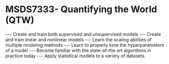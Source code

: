 # MSDS7333- Quantifying the World (QTW)  
--- Create and train both supervised and unsupervised models
--- Create and train linear and nonlinear models
--- Learn the scaling abilities of multiple modeling methods
--- Learn to properly tune the hyperparameters of a model
--- Become familiar with the state-of-the art algorithms in practice today
--- Apply statistical models to a variety of datasets
